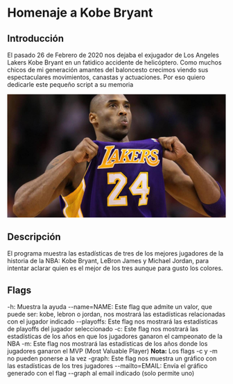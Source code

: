 # Homenaje a Kobe Bryant
## Introducción
El pasado 26 de Febrero de 2020 nos dejaba el exjugador de Los Angeles Lakers Kobe Bryant en un fatidico accidente de helicóptero. Como muchos chicos de mi generación amantes del baloncesto crecimos viendo sus espectaculares movimientos, canastas y actuaciones. Por eso quiero dedicarle este pequeño script a su memoria

![Kobe Bryant](/Imagenes/kobeBryant.jpg)

## Descripción
El programa muestra las estadísticas de tres de los mejores jugadores de la historia de la NBA: Kobe Bryant, LeBron James y Michael Jordan, para intentar aclarar quien es el mejor de los tres aunque para gusto los colores.

## Flags
-h: Muestra la ayuda
--name=NAME: Este flag que admite un valor, que puede ser: kobe, lebron o jordan, nos mostrará las estadísticas relacionadas con el jugador indicado
--playoffs: Este flag nos mostrará las estadísticas de playoffs del jugador seleccionado
-c: Este flag nos mostrará las estadísticas de los años en que los jugadores ganaron el campeonato de la NBA
-m: Este flag nos mostrará las estadísticas de los años donde los jugadores ganaron el MVP (Most Valuable Player)
<b>Nota:</b> Los flags -c y -m no pueden ponerse a la vez
-graph: Este flag nos muestra un gráfico con las estadísticas de los tres jugadores
--mailto=EMAIL: Envía el gráfico generado con el flag --graph al email indicado (solo permite uno)
